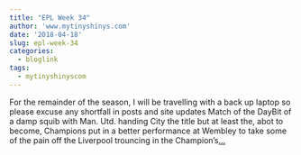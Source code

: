 ```yaml
---
title: "EPL Week 34"
author: 'www.mytinyshinys.com'
date: '2018-04-18'
slug: epl-week-34
categories:
  - bloglink
tags:
  - mytinyshinyscom
---
```


For the remainder of the season, I will be travelling with a back up laptop so please excuse any shortfall in posts and site updates Match of the DayBit of a damp squib with Man. Utd. handing City the title but at least the, abot to become, Champions put in a better performance at Wembley to take some of the pain off the Liverpool trouncing in the Champion’s[... <i class="fas fa-external-link-alt"></i>](https://www.mytinyshinys.com/2018/04/18/epl-week-34/)

